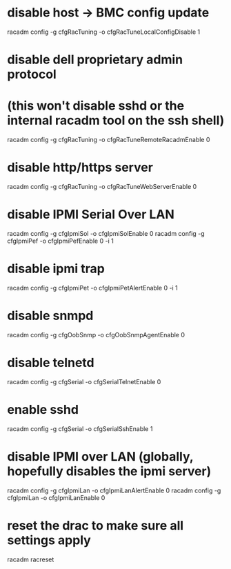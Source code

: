 # disable host -> BMC config update
racadm config -g cfgRacTuning -o cfgRacTuneLocalConfigDisable 1
# disable dell proprietary admin protocol
# (this won't disable sshd or the internal racadm tool on the ssh shell)
racadm config -g cfgRacTuning -o cfgRacTuneRemoteRacadmEnable 0
# disable http/https server
racadm config -g cfgRacTuning -o cfgRacTuneWebServerEnable 0
# disable IPMI Serial Over LAN
racadm config -g cfgIpmiSol -o cfgIpmiSolEnable 0
racadm config -g cfgIpmiPef -o cfgIpmiPefEnable 0 -i 1
# disable ipmi trap
racadm config -g cfgIpmiPet -o cfgIpmiPetAlertEnable 0 -i 1
# disable snmpd
racadm config -g cfgOobSnmp -o cfgOobSnmpAgentEnable 0
# disable telnetd
racadm config -g cfgSerial  -o cfgSerialTelnetEnable 0
# enable sshd
racadm config -g cfgSerial -o cfgSerialSshEnable 1
# disable IPMI over LAN (globally, hopefully disables the ipmi server)
racadm config -g cfgIpmiLan -o cfgIpmiLanAlertEnable 0
racadm config -g cfgIpmiLan -o cfgIpmiLanEnable 0
# reset the drac to make sure all settings apply
racadm racreset
